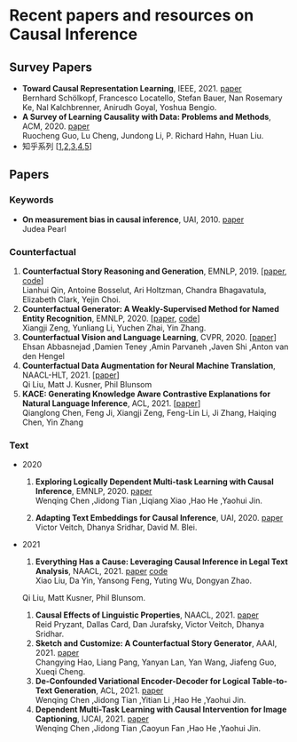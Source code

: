 # Recent papers and resources on Causal Inference
## Survey Papers
* **Toward Causal Representation Learning**, IEEE, 2021. [paper](https://ieeexplore.ieee.org/abstract/document/9363924)  
  Bernhard Schölkopf, Francesco Locatello, Stefan Bauer, Nan Rosemary Ke, Nal Kalchbrenner, Anirudh Goyal, Yoshua Bengio.
* **A Survey of Learning Causality with Data: Problems and Methods**, ACM, 2020. [paper](https://arxiv.org/abs/1809.09337)  
  Ruocheng Guo, Lu Cheng, Jundong Li, P. Richard Hahn, Huan Liu.
* 知乎系列 [[1](https://zhuanlan.zhihu.com/p/397796913),[2](https://zhuanlan.zhihu.com/p/397974913),[3](https://zhuanlan.zhihu.com/p/398643910),[4](https://zhuanlan.zhihu.com/p/398938743),[5](https://zhuanlan.zhihu.com/p/399322196)]
## Papers

### Keywords
* **On measurement bias in causal inference**, UAI, 2010. [paper](http://ftp.cs.ucla.edu/pub/stat_ser/r357.pdf)  
Judea Pearl

### Counterfactual 
1. **Counterfactual Story Reasoning and Generation**, EMNLP, 2019. [[paper](https://arxiv.org/pdf/1909.04076.pdf), [code](https://github.com/qkaren/Counterfactual-StoryRW)]  
Lianhui Qin, Antoine Bosselut, Ari Holtzman, Chandra Bhagavatula, Elizabeth Clark, Yejin Choi.
1. **Counterfactual Generator: A Weakly-Supervised Method for Named Entity Recognition**, EMNLP, 2020. [[paper](https://aclanthology.org/2020.emnlp-main.590.pdf), [code](https://github.com/xijiz/cfgen)]  
Xiangji Zeng, Yunliang Li, Yuchen Zhai, Yin Zhang.  
1. **Counterfactual Vision and Language Learning**, CVPR, 2020. [[paper](https://openaccess.thecvf.com/content_CVPR_2020/papers/Abbasnejad_Counterfactual_Vision_and_Language_Learning_CVPR_2020_paper.pdf)]  
Ehsan Abbasnejad ,Damien Teney ,Amin Parvaneh ,Javen Shi ,Anton van den Hengel
1. **Counterfactual Data Augmentation for Neural Machine Translation**, NAACL-HLT, 2021. [[paper](https://aclanthology.org/2021.naacl-main.18.pdf)]  
Qi Liu, Matt J. Kusner, Phil Blunsom
1. **KACE: Generating Knowledge Aware Contrastive Explanations for Natural Language Inference**, ACL, 2021. [[paper](https://aclanthology.org/2021.acl-long.196.pdf)]  
Qianglong Chen, Feng Ji, Xiangji Zeng, Feng-Lin Li, Ji Zhang, Haiqing Chen, Yin Zhang



### Text  
- 2020
  1. **Exploring Logically Dependent Multi-task Learning with Causal Inference**, EMNLP, 2020. [paper](https://aclanthology.org/2020.emnlp-main.173.pdf)  
  Wenqing Chen ,Jidong Tian ,Liqiang Xiao ,Hao He ,Yaohui Jin.
  
  1. **Adapting Text Embeddings for Causal Inference**, UAI, 2020. [paper](http://proceedings.mlr.press/v124/veitch20a/veitch20a.pdf)  
  Victor Veitch, Dhanya Sridhar, David M. Blei.
- 2021 
  1. **Everything Has a Cause: Leveraging Causal Inference in Legal Text Analysis**, NAACL, 2021. [paper](https://arxiv.org/abs/2104.09420) [code](https://github.com/xxxiaol/GCI)  
  Xiao Liu, Da Yin, Yansong Feng, Yuting Wu, Dongyan Zhao.
  
  Qi Liu, Matt Kusner, Phil Blunsom.
  1. **Causal Effects of Linguistic Properties**, NAACL, 2021. [paper](https://arxiv.org/abs/2010.12919)  
  Reid Pryzant, Dallas Card, Dan Jurafsky, Victor Veitch, Dhanya Sridhar.
  1. **Sketch and Customize: A Counterfactual Story Generator**, AAAI, 2021. [paper](https://arxiv.org/abs/2104.00929)  
  Changying Hao, Liang Pang, Yanyan Lan, Yan Wang, Jiafeng Guo, Xueqi Cheng.
  1. **De-Confounded Variational Encoder-Decoder for Logical Table-to-Text Generation**,  ACL, 2021. [paper](https://aclanthology.org/2021.acl-long.430.pdf)  
  Wenqing Chen ,Jidong Tian ,Yitian Li ,Hao He ,Yaohui Jin.
  1. **Dependent Multi-Task Learning with Causal Intervention for Image Captioning**, IJCAI, 2021. [paper](https://www.ijcai.org/proceedings/2021/0312.pdf)  
  Wenqing Chen ,Jidong Tian ,Caoyun Fan ,Hao He ,Yaohui Jin.